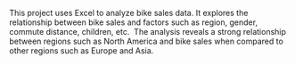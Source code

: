 This project uses Excel to analyze bike sales data. It explores the relationship between bike sales and factors such as region, gender, commute distance, children, etc. 
The analysis reveals a strong relationship between regions such as North America and bike sales when compared to other regions such as Europe and Asia.
